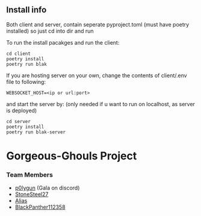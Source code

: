 ## Install info 
Both client and server, contain seperate pyproject.toml (must have poetry installed)
so just cd into dir and run

To run the install pacakges and run the client:
```
cd client
poetry install
poetry run blak
```
If you are hosting server on your own, change the contents of client/.env file to following:
```
WEBSOCKET_HOST=<ip or url:port>
```

and start the server by: (only needed if u want to run on localhost, as server is deployed)
```
cd server
poetry install
poetry run blak-server
```


# Gorgeous-Ghouls Project

### Team Members

- [p0lygun](https://github.com/p0lygun) (Gala on discord)
- [StoneSteel27](https://github.com/stonesteel27)
- [Alias](https://github.com/noahlias)
- [BlackPanther112358](https://github.com/BlackPanther112358)
